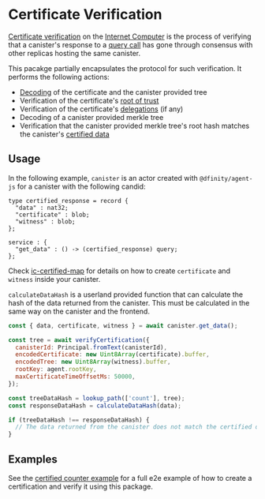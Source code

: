 # Certificate Verification

[Certificate verification](https://internetcomputer.org/docs/current/references/ic-interface-spec#canister-signatures) on the [Internet Computer](https://dfinity.org) is the process of verifying that a canister's response to a [query call](https://internetcomputer.org/docs/current/references/ic-interface-spec#http-query) has gone through consensus with other replicas hosting the same canister.

This pacakge partially encapsulates the protocol for such verification. It performs the following actions:

- [Decoding](https://internetcomputer.org/docs/current/references/ic-interface-spec#certification-encoding) of the certificate and the canister provided tree
- Verification of the certificate's [root of trust](https://internetcomputer.org/docs/current/references/ic-interface-spec#root-of-trust)
- Verification of the certificate's [delegations](https://internetcomputer.org/docs/current/references/ic-interface-spec#certification-delegation) (if any)
- Decoding of a canister provided merkle tree
- Verification that the canister provided merkle tree's root hash matches the canister's [certified data](https://internetcomputer.org/docs/current/references/ic-interface-spec#system-api-certified-data)

## Usage

In the following example, `canister` is an actor created with `@dfinity/agent-js` for a canister with the following candid:

```candid
type certified_response = record {
  "data" : nat32;
  "certificate" : blob;
  "witness" : blob;
};

service : {
  "get_data" : () -> (certified_response) query;
};
```

Check [ic-certified-map](https://github.com/dfinity/cdk-rs/tree/main/library/ic-certified-map) for details on how to create `certificate` and `witness` inside your canister.

`calculateDataHash` is a userland provided function that can calculate the hash of the data returned from the canister. This must be calculated in the same way on the canister and the frontend.

```javascript
const { data, certificate, witness } = await canister.get_data();

const tree = await verifyCertification({
  canisterId: Principal.fromText(canisterId),
  encodedCertificate: new Uint8Array(certificate).buffer,
  encodedTree: new Uint8Array(witness).buffer,
  rootKey: agent.rootKey,
  maxCertificateTimeOffsetMs: 50000,
});

const treeDataHash = lookup_path(['count'], tree);
const responseDataHash = calculateDataHash(data);

if (treeDataHash !== responseDataHash) {
  // The data returned from the canister does not match the certified data.
}
```

## Examples

See the [certified counter example](https://github.com/dfinity/response-verification/tree/main/examples/certified-counter) for a full e2e example of how to create a certification and verify it using this package.
